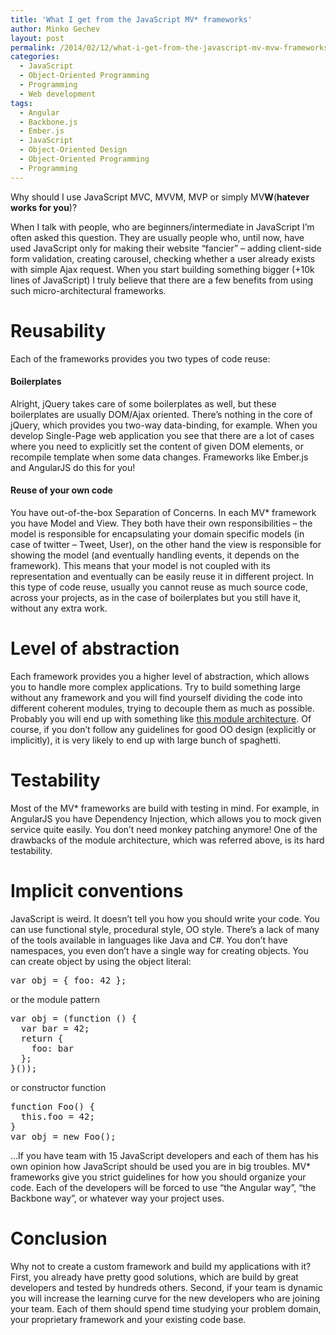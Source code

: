 ```yaml
---
title: 'What I get from the JavaScript MV* frameworks'
author: Minko Gechev
layout: post
permalink: /2014/02/12/what-i-get-from-the-javascript-mv-mvw-frameworks/
categories:
  - JavaScript
  - Object-Oriented Programming
  - Programming
  - Web development
tags:
  - Angular
  - Backbone.js
  - Ember.js
  - JavaScript
  - Object-Oriented Design
  - Object-Oriented Programming
  - Programming
---
```


Why should I use JavaScript MVC, MVVM, MVP or simply MV**W**(**hatever works for you**)?

When I talk with people, who are beginners/intermediate in JavaScript I&#8217;m often asked this question. They are usually people who, until now, have used JavaScript only for making their website &#8220;fancier&#8221; &#8211; adding client-side form validation, creating carousel, checking whether a user already exists with simple Ajax request. When you start building something bigger (+10k lines of JavaScript) I truly believe that there are a few benefits from using such micro-architectural frameworks.

# Reusability

Each of the frameworks provides you two types of code reuse:

#### Boilerplates

Alright, jQuery takes care of some boilerplates as well, but these boilerplates are usually DOM/Ajax oriented. There&#8217;s nothing in the core of jQuery, which provides you two-way data-binding, for example. When you develop Single-Page web application you see that there are a lot of cases where you need to explicitly set the content of given DOM elements, or recompile template when some data changes. Frameworks like Ember.js and AngularJS do this for you!

#### Reuse of your own code

You have out-of-the-box Separation of Concerns. In each MV* framework you have Model and View. They both have their own responsibilities &#8211; the model is responsible for encapsulating your domain specific models (in case of twitter &#8211; Tweet, User), on the other hand the view is responsible for showing the model (and eventually handling events, it depends on the framework). This means that your model is not coupled with its representation and eventually can be easily reuse it in different project. In this type of code reuse, usually you cannot reuse as much source code, across your projects, as in the case of boilerplates but you still have it, without any extra work.

# Level of abstraction

Each framework provides you a higher level of abstraction, which allows you to handle more complex applications. Try to build something large without any framework and you will find yourself dividing the code into different coherent modules, trying to decouple them as much as possible. Probably you will end up with something like [this module architecture][1]. Of course, if you don&#8217;t follow any guidelines for good OO design (explicitly or implicitly), it is very likely to end up with large bunch of spaghetti.

# Testability

Most of the MV* frameworks are build with testing in mind. For example, in AngularJS you have Dependency Injection, which allows you to mock given service quite easily. You don&#8217;t need monkey patching anymore! One of the drawbacks of the module architecture, which was referred above, is its hard testability.

# Implicit conventions

JavaScript is weird. It doesn&#8217;t tell you how you should write your code. You can use functional style, procedural style, OO style. There&#8217;s a lack of many of the tools available in languages like Java and C#. You don&#8217;t have namespaces, you even don&#8217;t have a single way for creating objects. You can create object by using the object literal:

<pre lang="javascript">var obj = { foo: 42 };
</pre>

or the module pattern

<pre lang="javascript">var obj = (function () {
  var bar = 42;
  return {
    foo: bar
  };
}());
</pre>

or constructor function

<pre lang="javascript">function Foo() {
  this.foo = 42;
}
var obj = new Foo();
</pre>

&#8230;If you have team with 15 JavaScript developers and each of them has his own opinion how JavaScript should be used you are in big troubles. MV* frameworks give you strict guidelines for how you should organize your code. Each of the developers will be forced to use &#8220;the Angular way&#8221;, &#8220;the Backbone way&#8221;, or whatever way your project uses.

# Conclusion

Why not to create a custom framework and build my applications with it? First, you already have pretty good solutions, which are build by great developers and tested by hundreds others. Second, if your team is dynamic you will increase the learning curve for the new developers who are joining your team. Each of them should spend time studying your problem domain, your proprietary framework and your existing code base.

 [1]: http://www.slideshare.net/nzakas/scalable-javascript-application-architecture